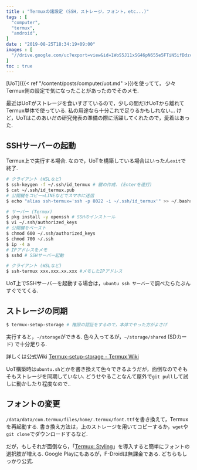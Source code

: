 ```yaml
---
title : "Termuxの諸設定 (SSH，ストレージ，フォント，etc...)"
tags : [
  "computer",
  "termux",
  "android",
]
date : "2019-08-25T18:34:19+09:00"
images : [
  "//drive.google.com/uc?export=view&id=1WoS5J11xSG46pN655e5FTiN5ifDdzcm7",
]
toc : true
---
```


[UoT]({{< ref "/content/posts/computer/uot.md" >}})を使ってて，
少々Termux側の設定で気になったことがあったのでそのメモ. 
<!--more-->
最近はUoTがストレージを食いすぎているので，少しの間だけUoTから離れてTermux単体で使っている. 
私の用途なら十分これで足りるかもしれない... けど，UoTはこのあいだの研究発表の準備の際に活躍してくれたので，愛着はあった.



## SSHサーバーの起動

Termux上で実行する場合. なので，UoTを構築している場合はいったん``exit``で終了.

```sh
# クライアント (WSLなど)
$ ssh-keygen -f ~/.ssh/id_termux # 鍵の作成. (Enterを連打)
$ cat ~/.ssh/id_termux.pub
# 公開鍵をコピー→LINEなどでスマホに送信
$ echo "alias ssh-termux='ssh -p 8022 -i ~/.ssh/id_termux'" >> ~/.bashrc # コマンド短縮ｙ
```

```sh
# サーバー (Termux)
$ pkg install -y openssh # SSHのインストール
$ vi ~/.ssh/authorized_keys
# 公開鍵をペースト
$ chmod 600 ~/.ssh/authorized_keys
$ chmod 700 ~/.ssh
$ ip -4 a
# IPアドレスをメモ
$ sshd # SSHサーバー起動
```

```sh
# クライアント (WSLなど)
$ ssh-termux xxx.xxx.xx.xxx #メモしたIPアドレス
```

UoT上でSSHサーバーを起動する場合は，``ubuntu ssh サーバー``で調べたらたぶんすぐでてくる.

## ストレージの同期

```sh
$ termux-setup-storage # 権限の認証をするので，本体でやった方がよさげ
```

実行すると，``~/storage``ができる. 色々入ってるが，``~/storage/shared`` (SDカード) で十分足りる.

詳しくは公式Wiki [Termux-setup-storage - Termux Wiki](https://wiki.termux.com/wiki/Termux-setup-storage)

UoT構築時は``ubuntu.sh``とかを書き換えて色々できるようだが，面倒なのでそもそもストレージを同期していない. どうせやることなんて屋外で``git pull``して試しに動かしたり程度なので..

## フォントの変更

``/data/data/com.termux/files/home/.termux/font.ttf``を書き換えて，Termuxを再起動する. 書き換え方法は，上のストレージを用いてコピーするか，``wget``や``git clone``でダウンロードするなど.

だが，もしそれが面倒なら，「[Termux: Styling](https://f-droid.org/packages/com.termux.styling/)」を導入すると簡単にフォントの選択肢が増える. Google Playにもあるが，F-Droidは無課金である. どちらもしっかり公式.
